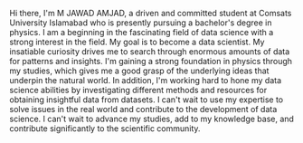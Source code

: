 Hi there, I'm M JAWAD AMJAD, a driven and committed student at Comsats University Islamabad who is presently pursuing a bachelor's degree in physics. I am a beginning in the fascinating field of data science with a strong interest in the field. My goal is to become a data scientist. My insatiable curiosity drives me to search through enormous amounts of data for patterns and insights. I'm gaining a strong foundation in physics through my studies, which gives me a good grasp of the underlying ideas that underpin the natural world. In addition, I'm working hard to hone my data science abilities by investigating different methods and resources for obtaining insightful data from datasets. I can't wait to use my expertise to solve issues in the real world and contribute to the development of data science. I can't wait to advance my studies, add to my knowledge base, and contribute significantly to the scientific community.
